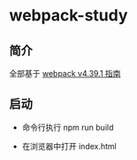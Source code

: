 # webpack-study

## 简介

全部基于 [webpack v4.39.1 指南](https://www.webpackjs.com/guides/development/)

## 启动

- 命令行执行 npm run build

- 在浏览器中打开 index.html
